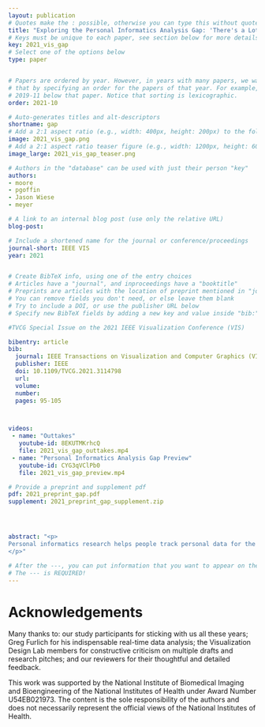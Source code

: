 ```yaml
---
layout: publication
# Quotes make the : possible, otherwise you can type this without quotes
title: "Exploring the Personal Informatics Analysis Gap: 'There's a Lot of Bacon'"
# Keys must be unique to each paper, see section below for more details
key: 2021_vis_gap
# Select one of the options below
type: paper 


# Papers are ordered by year. However, in years with many papers, we want some ordering at a lower level. You can do 
# that by specifying an order for the papers of that year. For example, 2019-11 will put papers with values lower than 
# 2019-11 below that paper. Notice that sorting is lexicographic.  
order: 2021-10

# Auto-generates titles and alt-descriptors
shortname: gap
# Add a 2:1 aspect ratio (e.g., width: 400px, height: 200px) to the folder /assets/images/publications/
image: 2021_vis_gap.png
# Add a 2:1 aspect ratio teaser figure (e.g., width: 1200px, height: 600px) to the folder /assets/images/publications/
image_large: 2021_vis_gap_teaser.png

# Authors in the "database" can be used with just their person "key"
authors:
- moore
- pgoffin
- Jason Wiese
- meyer

# A link to an internal blog post (use only the relative URL)
blog-post: 

# Include a shortened name for the journal or conference/proceedings
journal-short: IEEE VIS
year: 2021


# Create BibTeX info, using one of the entry choices
# Articles have a "journal", and inproceedings have a "booktitle"
# Preprints are articles with the location of preprint mentioned in "journal"
# You can remove fields you don't need, or else leave them blank
# Try to include a DOI, or use the publisher URL below
# Specify new BibTeX fields by adding a new key and value inside "bib:"

#TVCG Special Issue on the 2021 IEEE Visualization Conference (VIS)

bibentry: article 
bib:
  journal: IEEE Transactions on Visualization and Computer Graphics (VIS)
  publisher: IEEE
  doi: 10.1109/TVCG.2021.3114798 
  url: 
  volume:  
  number: 
  pages: 95-105



videos:  
 - name: "Outtakes" 
   youtube-id: 8EKUTMKrhcQ
   file: 2021_vis_gap_outtakes.mp4
 - name: "Personal Informatics Analysis Gap Preview" 
   youtube-id: CYG3qVClPb0
   file: 2021_vis_gap_preview.mp4

# Provide a preprint and supplement pdf
pdf: 2021_preprint_gap.pdf
supplement: 2021_preprint_gap_supplement.zip




abstract: "<p>
Personal informatics research helps people track personal data for the purposes of self-reflection and gaining self-knowledge. This field, however, has predominantly focused on the data collection and insight-generation elements of self-tracking, with less attention paid to flexible data analysis. As a result, this inattention has led to inflexible analytic pipelines that do not reflect or support the diverse ways people want to engage with their data. This paper contributes a review of personal informatics and visualization research literature to expose a gap in our knowledge for designing flexible tools that assist people engaging with and analyzing personal data in personal contexts, what we call the <em>personal informatics analysis gap</em>.  We explore this gap through a multistage longitudinal study on how asthmatics engage with personal air quality data, and we report how participants: were motivated by broad and diverse goals;  exhibited patterns in the way they explored their data;  engaged with their data in playful ways; discovered new insights through serendipitous exploration; and were reluctant to use analysis tools on their own. These results present new opportunities for visual analysis research and suggest the need for fundamental shifts in how and what we design when supporting personal data analysis. 
</p>"

# After the ---, you can put information that you want to appear on the website using markdown formatting or HTML. A good example are acknowledgements, extra references, an erratum, etc.
# The --- is REQUIRED! 
---
```


# Acknowledgements

Many thanks to: our study participants for sticking with us all these years; Greg Furlich for his indispensable real-time data analysis; the Visualization Design Lab members for constructive criticism on multiple drafts and research pitches; and our reviewers for their thoughtful and detailed feedback.   

This work was supported by the National Institute of Biomedical Imaging and Bioengineering of the National Institutes of Health under Award Number U54EB021973. The content is the sole responsibility of the authors and does not necessarily represent the official views of the National Institutes of Health.
